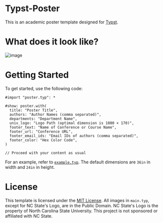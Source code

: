 # Typst-Poster

This is an academic poster template designed for [Typst](https://github.com/typst/typst).

# What does it look like?

![image](https://user-images.githubusercontent.com/24948340/229307990-8b0a4727-1f32-4ee0-8cbb-b5bdb531e616.png)

# Getting Started

To get started, use the following code:

```typ
#import "poster.typ": *

#show: poster.with(
  title: "Poster Title",
  authors: "Author Names (comma separated)",
  departments: "Department Name",
  univ_logo: "Logo Path (optimal dimension is 1080 × 170)",
  footer_text: "Name of Conference or Course Name",
  footer_url: "Conference URL",
  footer_email_ids: "Email IDs of authors (comma separated)",
  footer_color: "Hex Color Code",
)

// Proceed with your content as usual
```

For an example, refer to [`example.typ`](https://github.com/pncnmnp/typst-poster/blob/master/examples/example.typ). The default dimensions are `36in` in width and `24in` in height.

# License

This template is licensed under the [MIT License](https://github.com/pncnmnp/typst-poster/blob/master/LICENSE).
All images in `main.typ`, except for NC State's Logo, are in the Public Domain.
NC State's Logo is the property of North Carolina State University.
This project is not sponsored or affiliated with NC State.
